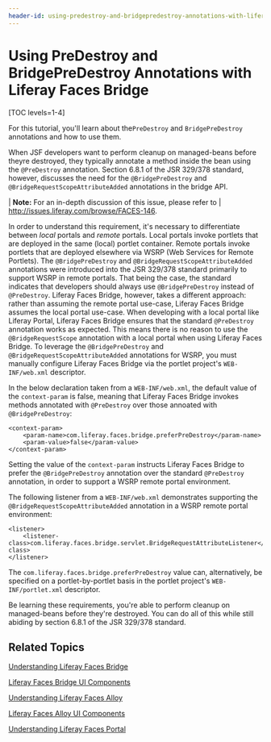 ```yaml
---
header-id: using-predestroy-and-bridgepredestroy-annotations-with-liferay-faces-bridg
---
```


# Using PreDestroy and BridgePreDestroy Annotations with Liferay Faces Bridge

[TOC levels=1-4]

For this tutorial, you'll learn about the`PreDestroy` and `BridgePreDestroy`
annotations and how to use them. 

When JSF developers want to perform cleanup on managed-beans before theyre
destroyed, they typically annotate a method inside the bean using the
`@PreDestroy` annotation. Section 6.8.1 of the JSR 329/378 standard, however,
discusses the need for the `@BridgePreDestroy` and
`@BridgeRequestScopeAttributeAdded` annotations in the bridge API. 

| **Note:** For an in-depth discussion of this issue, please refer to
| <http://issues.liferay.com/browse/FACES-146>.

In order to understand this requirement, it's necessary to differentiate between
*local* portals and *remote* portals. Local portals invoke portlets that are
deployed in the same (local) portlet container. Remote portals invoke portlets
that are deployed elsewhere via WSRP (Web Services for Remote Portlets). The
`@BridgePreDestroy` and `@BridgeRequestScopeAttributeAdded` annotations were
introduced into the JSR 329/378 standard primarily to support WSRP in remote
portals. That being the case, the standard indicates that developers should
always use `@BridgePreDestroy` instead of `@PreDestroy`. Liferay Faces Bridge,
however, takes a different approach: rather than assuming the remote portal
use-case, Liferay Faces Bridge assumes the local portal use-case. When
developing with a local portal like Liferay Portal, Liferay Faces Bridge ensures
that the standard `@PreDestroy` annotation works as expected. This means there
is no reason to use the `@BridgeRequestScope` annotation with a local portal
when using Liferay Faces Bridge. To leverage the `@BridgePreDestroy` and
`@BridgeRequestScopeAttributeAdded` annotations for WSRP, you must manually
configure Liferay Faces Bridge via the portlet project's `WEB-INF/web.xml`
descriptor. 

In the below declaration taken from a `WEB-INF/web.xml`, the default value of
the `context-param` is false, meaning that Liferay Faces Bridge invokes methods
annotated with `@PreDestroy` over those annoated with `@BridgePreDestroy`: 

    <context-param>
        <param-name>com.liferay.faces.bridge.preferPreDestroy</param-name>
        <param-value>false</param-value>
    </context-param>

Setting the value of the `context-param` instructs Liferay Faces Bridge to
prefer the `@BridgePreDestroy` annotation over the standard `@PreDestroy`
annotation, in order to support a WSRP remote portal environment. 

The following listener from a `WEB-INF/web.xml` demonstrates supporting the
`@BridgeRequestScopeAttributeAdded` annotation in a WSRP remote portal
environment: 

    <listener>
        <listener-class>com.liferay.faces.bridge.servlet.BridgeRequestAttributeListener</listener-class>
    </listener>

The `com.liferay.faces.bridge.preferPreDestroy` value can, alternatively, be
specified on a portlet-by-portlet basis in the portlet project's
`WEB-INF/portlet.xml` descriptor. 

Be learning these requirements, you're able to perform cleanup on managed-beans
before they're destroyed. You can do all of this while still abiding by section
6.8.1 of the JSR 329/378 standard. 

## Related Topics

[Understanding Liferay Faces Bridge](/docs/6-2/tutorials/-/knowledge_base/t/understanding-liferay-faces-bridge)

[Liferay Faces Bridge UI Components](/docs/6-2/tutorials/-/knowledge_base/t/liferay-faces-bridge-ui-components)

[Understanding Liferay Faces Alloy](/docs/6-2/tutorials/-/knowledge_base/t/understanding-liferay-faces-alloy)

[Liferay Faces Alloy UI Components](/docs/6-2/tutorials/-/knowledge_base/t/liferay-faces-alloy-ui-components)

[Understanding Liferay Faces Portal](/docs/6-2/tutorials/-/knowledge_base/t/understanding-liferay-faces-portal)
